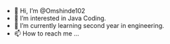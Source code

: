 - 👋 Hi, I’m @Omshinde102
- 👀 I’m interested in Java Coding.
- 🌱 I’m currently learning second year in engineering.
- 📫 How to reach me ...

<!---
Omshinde102/Omshinde102 is a ✨ special ✨ repository because its `README.md` (this file) appears on your GitHub profile.
You can click the Preview link to take a look at your changes.
--->
